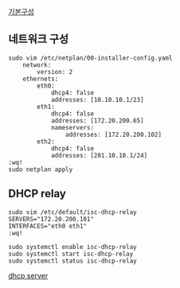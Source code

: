 [기본구성](../emage/default-setting)

## 네트워크 구성
```shell
sudo vim /etc/netplan/00-installer-config.yaml
	network:
		version: 2
	ethernets:
		eth0:
			dhcp4: false
			addresses: [10.10.10.1/23]
		eth1:
			dhcp4: false
			addresses: [172.20.200.65]
			nameservers:
				addresses: [172.20.200.102]
		eth2:
			dhcp4: false
			addresses: [201.10.10.1/24]
:wq!
sudo netplan apply
```

## DHCP relay
```shell
sudo vim /etc/default/isc-dhcp-relay
SERVERS="172.20.200.101"
INTERFACES="eth0 eth1"
:wq!

sudo systemctl enable isc-dhcp-relay
sudo systemctl start isc-dhcp-relay
sudo systemctl status isc-dhcp-relay
```

[dhcp server](dlp.md)
